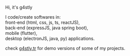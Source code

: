 Hi, it's g4stly

I code/create softwares in: <br>
front-end (html, css, js, ts, reactJS), <br>
back-end (expressJS, java spring boot), <br>
mobile (flutter), <br>
desktop (electronJS, java, py) applications.

check <a href="https://g4stly.tr">g4stly.tr</a> for demo versions of some of my projects.
